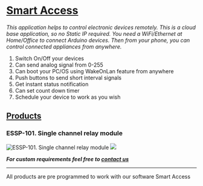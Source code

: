 # [Smart Access](http://sa.erratums.com)
_This application helps to control electronic devices remotely. This is a cloud base application, so no Static IP required. You need a WiFi/Ethernet at Home/Office to connect Arduino devices. Then from your phone, you can control connected appliances from anywhere._

1. Switch On/Off your devices
2. Can send analog signal from 0-255
3. Can boot your PC/OS using WakeOnLan feature from anywhere
4. Push buttons to send short interval signals
5. Get instant status notification
6. Can set count down timer 
7. Schedule your device to work as you wish

## [Products](https://erratums.com/products.html)
### ESSP-101. Single channel relay module
![ESSP-101. Single channel relay module](http://erratums.com/images/ESSP-01.jpg)     ![](http://erratums.com/images/ESSP-101%20Ex.png)

_**For custom requirements feel free to [contact us](http://erratums.com/contact.html)**_

***

All products are pre programmed to work with our software Smart Access
